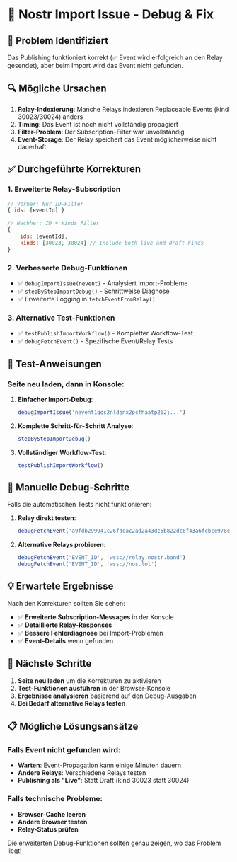 # 🔧 Nostr Import Issue - Debug & Fix

## 🎯 Problem Identifiziert

Das Publishing funktioniert korrekt (✅ Event wird erfolgreich an den Relay gesendet), aber beim Import wird das Event nicht gefunden.

## 🔍 Mögliche Ursachen

1. **Relay-Indexierung**: Manche Relays indexieren Replaceable Events (kind 30023/30024) anders
2. **Timing**: Das Event ist noch nicht vollständig propagiert 
3. **Filter-Problem**: Der Subscription-Filter war unvollständig
4. **Event-Storage**: Der Relay speichert das Event möglicherweise nicht dauerhaft

## ✅ Durchgeführte Korrekturen

### 1. Erweiterte Relay-Subscription
```javascript
// Vorher: Nur ID-Filter
{ ids: [eventId] }

// Nachher: ID + Kinds Filter  
{ 
    ids: [eventId],
    kinds: [30023, 30024] // Include both live and draft kinds
}
```

### 2. Verbesserte Debug-Funktionen
- ✅ `debugImportIssue(nevent)` - Analysiert Import-Probleme
- ✅ `stepByStepImportDebug()` - Schrittweise Diagnose
- ✅ Erweiterte Logging in `fetchEventFromRelay()`

### 3. Alternative Test-Funktionen
- ✅ `testPublishImportWorkflow()` - Kompletter Workflow-Test
- ✅ `debugFetchEvent()` - Spezifische Event/Relay Tests

## 🧪 Test-Anweisungen

### Seite neu laden, dann in Konsole:

1. **Einfacher Import-Debug**:
   ```javascript
   debugImportIssue('nevent1qqs2nldjnx2pcfhaatp262j...')
   ```

2. **Komplette Schritt-für-Schritt Analyse**:
   ```javascript
   stepByStepImportDebug()
   ```

3. **Vollständiger Workflow-Test**:
   ```javascript
   testPublishImportWorkflow()
   ```

## 🔧 Manuelle Debug-Schritte

Falls die automatischen Tests nicht funktionieren:

1. **Relay direkt testen**:
   ```javascript
   debugFetchEvent('a9fdb299941c26fdeac2ad2a43dc5b822dc6f43a6fcbce978c6f130ba503c29a', 'wss://relay.damus.io')
   ```

2. **Alternative Relays probieren**:
   ```javascript
   debugFetchEvent('EVENT_ID', 'wss://relay.nostr.band')
   debugFetchEvent('EVENT_ID', 'wss://nos.lol')
   ```

## 💡 Erwartete Ergebnisse

Nach den Korrekturen sollten Sie sehen:
- ✅ **Erweiterte Subscription-Messages** in der Konsole
- ✅ **Detaillierte Relay-Responses** 
- ✅ **Bessere Fehlerdiagnose** bei Import-Problemen
- ✅ **Event-Details** wenn gefunden

## 🚀 Nächste Schritte

1. **Seite neu laden** um die Korrekturen zu aktivieren
2. **Test-Funktionen ausführen** in der Browser-Konsole
3. **Ergebnisse analysieren** basierend auf den Debug-Ausgaben
4. **Bei Bedarf alternative Relays testen**

## 📋 Mögliche Lösungsansätze

### Falls Event nicht gefunden wird:
- **Warten**: Event-Propagation kann einige Minuten dauern
- **Andere Relays**: Verschiedene Relays testen
- **Publishing als "Live"**: Statt Draft (kind 30023 statt 30024)

### Falls technische Probleme:
- **Browser-Cache leeren**
- **Andere Browser testen**
- **Relay-Status prüfen**

Die erweiterten Debug-Funktionen sollten genau zeigen, wo das Problem liegt!
